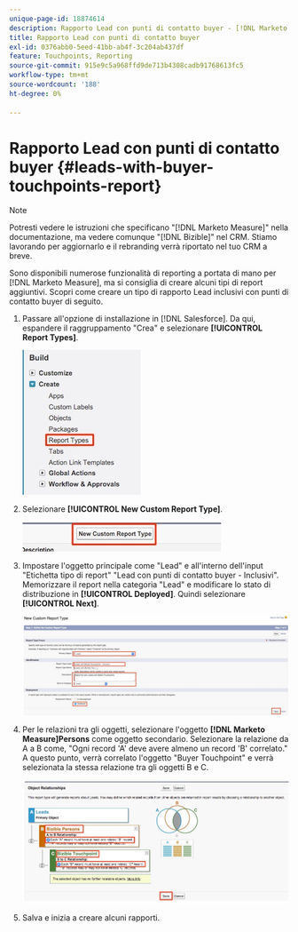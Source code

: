 ```yaml
---
unique-page-id: 18874614
description: Rapporto Lead con punti di contatto buyer - [!DNL Marketo Measure]
title: Rapporto Lead con punti di contatto buyer
exl-id: 0376abb0-5eed-41bb-ab4f-3c204ab437df
feature: Touchpoints, Reporting
source-git-commit: 915e9c5a968ffd9de713b4308cadb91768613fc5
workflow-type: tm+mt
source-wordcount: '188'
ht-degree: 0%

---
```


# Rapporto Lead con punti di contatto buyer {#leads-with-buyer-touchpoints-report}

>[!NOTE]
>
>Potresti vedere le istruzioni che specificano &quot;[!DNL Marketo Measure]&quot; nella documentazione, ma vedere comunque &quot;[!DNL Bizible]&quot; nel CRM. Stiamo lavorando per aggiornarlo e il rebranding verrà riportato nel tuo CRM a breve.

Sono disponibili numerose funzionalità di reporting a portata di mano per [!DNL Marketo Measure], ma si consiglia di creare alcuni tipi di report aggiuntivi. Scopri come creare un tipo di rapporto Lead inclusivi con punti di contatto buyer di seguito.

1. Passare all&#39;opzione di installazione in [!DNL Salesforce]. Da qui, espandere il raggruppamento &quot;Crea&quot; e selezionare **[!UICONTROL Report Types]**.

   ![](assets/1.jpg)

1. Selezionare **[!UICONTROL New Custom Report Type]**.

   ![](assets/2.jpg)

1. Impostare l&#39;oggetto principale come &quot;Lead&quot; e all&#39;interno dell&#39;input &quot;Etichetta tipo di report&quot; &quot;Lead con punti di contatto buyer - Inclusivi&quot;. Memorizzare il report nella categoria &quot;Lead&quot; e modificare lo stato di distribuzione in **[!UICONTROL Deployed]**. Quindi selezionare **[!UICONTROL Next]**.

   ![](assets/3.jpg)

1. Per le relazioni tra gli oggetti, selezionare l&#39;oggetto **[!DNL Marketo Measure]Persons** come oggetto secondario. Selezionare la relazione da A a B come, &quot;Ogni record &#39;A&#39; deve avere almeno un record &#39;B&#39; correlato.&quot; A questo punto, verrà correlato l&#39;oggetto &quot;Buyer Touchpoint&quot; e verrà selezionata la stessa relazione tra gli oggetti B e C.

   ![](assets/4.jpg)

1. Salva e inizia a creare alcuni rapporti.
